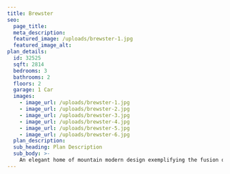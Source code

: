```yaml
---
title: Brewster
seo:
  page_title:
  meta_description:
  featured_image: /uploads/brewster-1.jpg
  featured_image_alt:
plan_details:
  id: 32525
  sqft: 2814
  bedrooms: 3
  bathrooms: 2
  floors: 2
  garage: 1 Car
  images:
    - image_url: /uploads/brewster-1.jpg
    - image_url: /uploads/brewster-2.jpg
    - image_url: /uploads/brewster-3.jpg
    - image_url: /uploads/brewster-4.jpg
    - image_url: /uploads/brewster-5.jpg
    - image_url: /uploads/brewster-6.jpg
  plan_description:
  sub_heading: Plan Description
  sub_body: >-
    An elegant home of mountain modern design exemplifying the fusion of the clean crisp linear look of a very modern design into a mountainous environment. Soaring expanse of glass and natural reclaimed wood allows the homeowner the open living environment sought after by most of today's homebuyers. Additionally, many very private spaces are incorporated within the design for the separation of lifestyles for each person of the family's individual requirements. There is even a safe room incorporated in the home for the safety of the family. Simply stated, an amazing statement of the homeowners lifestyle and status statement.
---
```

